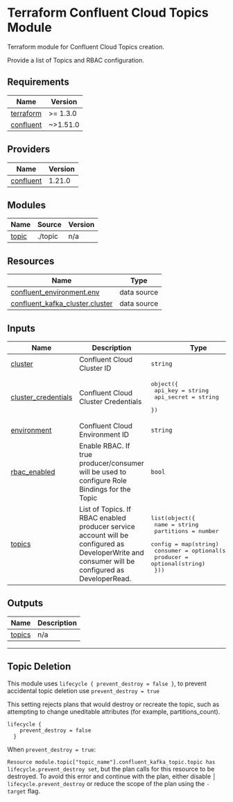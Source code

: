# Terraform Confluent Cloud Topics Module

Terraform module for Confluent Cloud Topics creation.

Provide a list of Topics and RBAC configuration.

<!-- BEGIN_TF_DOCS -->
## Requirements

| Name | Version |
|------|---------|
| <a name="requirement_terraform"></a> [terraform](#requirement\_terraform) | >= 1.3.0 |
| <a name="requirement_confluent"></a> [confluent](#requirement\_confluent) | ~>1.51.0 |

## Providers

| Name | Version |
|------|---------|
| <a name="provider_confluent"></a> [confluent](#provider\_confluent) | 1.21.0 |

## Modules

| Name | Source | Version |
|------|--------|---------|
| <a name="module_topic"></a> [topic](#module\_topic) | ./topic | n/a |

## Resources

| Name | Type |
|------|------|
| [confluent_environment.env](https://registry.terraform.io/providers/confluentinc/confluent/latest/docs/data-sources/environment) | data source |
| [confluent_kafka_cluster.cluster](https://registry.terraform.io/providers/confluentinc/confluent/latest/docs/data-sources/kafka_cluster) | data source |

## Inputs

| Name | Description | Type | Default | Required |
|------|-------------|------|---------|:--------:|
| <a name="input_cluster"></a> [cluster](#input\_cluster) | Confluent Cloud Cluster ID | `string` | n/a | yes |
| <a name="input_cluster_credentials"></a> [cluster\_credentials](#input\_cluster\_credentials) | Confluent Cloud Cluster Credentials | <pre>object({ <br>    api_key = string<br>    api_secret = string<br>  })</pre> | n/a | yes |
| <a name="input_environment"></a> [environment](#input\_environment) | Confluent Cloud Environment ID | `string` | n/a | yes |
| <a name="input_rbac_enabled"></a> [rbac\_enabled](#input\_rbac\_enabled) | Enable RBAC. If true producer/consumer will be used to configure Role Bindings for the Topic | `bool` | `false` | no |
| <a name="input_topics"></a> [topics](#input\_topics) | List of Topics. If RBAC enabled producer service account will be configured as DeveloperWrite and consumer will be configured as DeveloperRead. | <pre>list(object({<br>    name = string<br>    partitions = number<br>    config =  map(string)<br>    consumer = optional(string)<br>    producer = optional(string)<br>  }))</pre> | n/a | yes |

## Outputs

| Name | Description |
|------|-------------|
| <a name="output_topics"></a> [topics](#output\_topics) | n/a |
<!-- END_TF_DOCS -->

---

## Topic Deletion

This module uses `lifecycle { prevent_destroy = false }`, to prevent accidental topic deletion use `prevent_destroy = true`

This setting rejects plans that would destroy or recreate the topic, such as attempting to change uneditable attributes (for example, partitions_count).
  
```hcl
lifecycle {
    prevent_destroy = false
  }
```

When `prevent_destroy = true`: 

`Resource module.topic["topic_name"].confluent_kafka_topic.topic has lifecycle.prevent_destroy set`, but the plan calls for this resource to be destroyed. To avoid this error and continue with the plan, either disable
│ `lifecycle.prevent_destroy` or reduce the scope of the plan using the `-target` flag.
